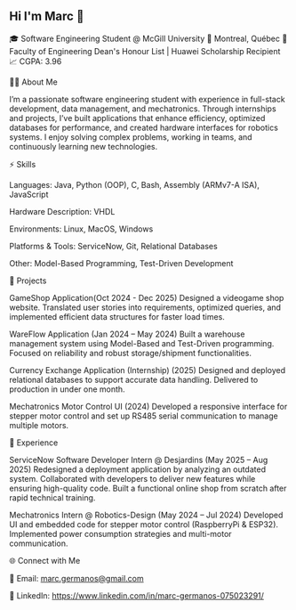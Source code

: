 ## Hi I'm Marc 👋

🎓 Software Engineering Student @ McGill University
📍 Montreal, Québec
🌟 Faculty of Engineering Dean's Honour List | Huawei Scholarship Recipient
📈 CGPA: 3.96

🧑‍💻 About Me

I’m a passionate software engineering student with experience in full-stack development, data management, and mechatronics. Through internships and projects, I’ve built applications that enhance efficiency, optimized databases for performance, and created hardware interfaces for robotics systems. I enjoy solving complex problems, working in teams, and continuously learning new technologies.

⚡ Skills

Languages: Java, Python (OOP), C, Bash, Assembly (ARMv7-A ISA), JavaScript

Hardware Description: VHDL

Environments: Linux, MacOS, Windows

Platforms & Tools: ServiceNow, Git, Relational Databases

Other: Model-Based Programming, Test-Driven Development

🚀 Projects

GameShop Application(Oct 2024 - Dec 2025)
Designed a videogame shop website. Translated user stories into requirements, optimized queries, and implemented efficient data structures for faster load times.

WareFlow Application (Jan 2024 – May 2024)
Built a warehouse management system using Model-Based and Test-Driven programming. Focused on reliability and robust storage/shipment functionalities.

Currency Exchange Application (Internship) (2025)
Designed and deployed relational databases to support accurate data handling. Delivered to production in under one month.

Mechatronics Motor Control UI (2024)
Developed a responsive interface for stepper motor control and set up RS485 serial communication to manage multiple motors.

💼 Experience

ServiceNow Software Developer Intern @ Desjardins (May 2025 – Aug 2025)
  Redesigned a deployment application by analyzing an outdated system.
  Collaborated with developers to deliver new features while ensuring high-quality code.
  Built a functional online shop from scratch after rapid technical training.

Mechatronics Intern @ Robotics-Design (May 2024 – Jul 2024)
  Developed UI and embedded code for stepper motor control (RaspberryPi & ESP32).
  Implemented power consumption strategies and multi-motor communication.

🌐 Connect with Me

📧 Email: marc.germanos@gmail.com

🔗 LinkedIn: https://www.linkedin.com/in/marc-germanos-075023291/

